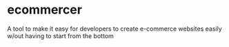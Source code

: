 # ecommercer
A tool to make it easy for developers to create e-commerce websites easily w/out having to start from the bottom
